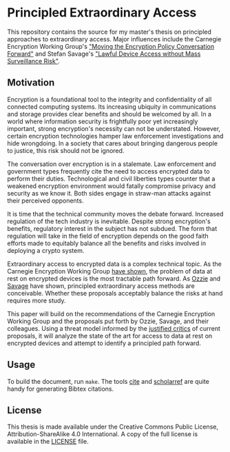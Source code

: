 
# Principled Extraordinary Access

This repository contains the source for my master's thesis on principled approaches to extraordinary
access. Major influences include the Carnegie Encryption Working Group's ["Moving the Encryption
Policy Conversation
Forward"](https://carnegieendowment.org/2019/09/10/moving-encryption-policy-conversation-forward-pub-79573)
and Stefan Savage's ["Lawful Device Access without Mass Surveillance
Risk"](https://cseweb.ucsd.edu/~savage/papers/lawful.pdf).

## Motivation

Encryption is a foundational tool to the integrity and confidentiality of all connected computing
systems. Its increasing ubiquity in communications and storage provides clear benefits and should be
welcomed by all. In a world where information security is frightfully poor yet increasingly
important, strong encryption's necessity can not be understated. However, certain encryption
technologies hamper law enforcement investigations and hide wrongdoing. In a society that cares
about bringing dangerous people to justice, this risk should not be ignored.

The conversation over encryption is in a stalemate. Law enforcement and government types frequently
cite the need to access encrypted data to perform their duties. Technological and civil liberties
types counter that a weakened encryption environment would fatally compromise privacy and security
as we know it. Both sides engage in straw-man attacks against their perceived opponents.

It is time that the technical community moves the debate forward. Increased regulation of the tech
industry is inevitable. Despite strong encryption's benefits, regulatory interest in the subject has
not subdued. The form that regulation will take in the field of encryption depends on the good faith
efforts made to equitably balance all the benefits and risks involved in deploying a crypto system.

Extraordinary access to encrypted data is a complex technical topic. As the Carnegie Encryption
Working Group [have
shown](https://carnegieendowment.org/2019/09/10/moving-encryption-policy-conversation-forward-pub-79573),
the problem of data at rest on encrypted devices is the most tractable path forward. As
[Ozzie](https://github.com/rayozzie/clear/blob/master/clear-rozzie.pdf) and
[Savage](https://cseweb.ucsd.edu/~savage/papers/lawful.pdf) have shown, principled extraordinary
access methods are conceivable. Whether these proposals acceptably balance the risks at hand
requires more study.

This paper will build on the recommendations of the Carnegie Encryption Working Group and the
proposals put forth by Ozzie, Savage, and their colleagues. Using a threat model informed by the
[justified critics](https://mice.cs.columbia.edu/getTechreport.php?techreportID=1637) of current
proposals, it will analyze the state of the art for access to data at rest on encrypted devices and
attempt to identify a principled path forward.

## Usage

To build the document, run `make`. The tools [cite](https://github.com/rgieseke/cite) and
[scholarref](https://adamsgaard.dk/scholarref.html) are quite handy for generating Bibtex citations.

## License

This thesis is made available under the Creative Commons Public License, Attribution-ShareAlike 4.0
International. A copy of the full license is available in the [LICENSE](LICENSE) file.

